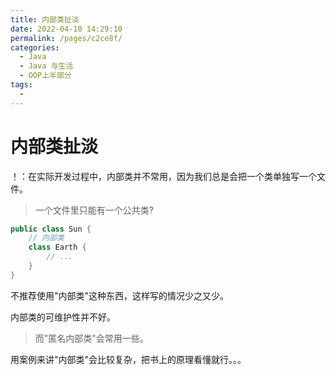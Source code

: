 ```yaml
---
title: 内部类扯淡
date: 2022-04-10 14:29:10
permalink: /pages/c2ce8f/
categories:
  - Java
  - Java 与生活
  - OOP上半部分
tags:
  - 
---
```

# 内部类扯淡

！：在实际开发过程中，内部类并不常用，因为我们总是会把一个类单独写一个文件。

> 一个文件里只能有一个公共类?

```Java
public class Sun {
    // 内部类
    class Earth {
        // ...
    }
}
```

不推荐使用"内部类"这种东西，这样写的情况少之又少。

内部类的可维护性并不好。

> 而"匿名内部类"会常用一些。

用案例来讲"内部类"会比较复杂，把书上的原理看懂就行。。。